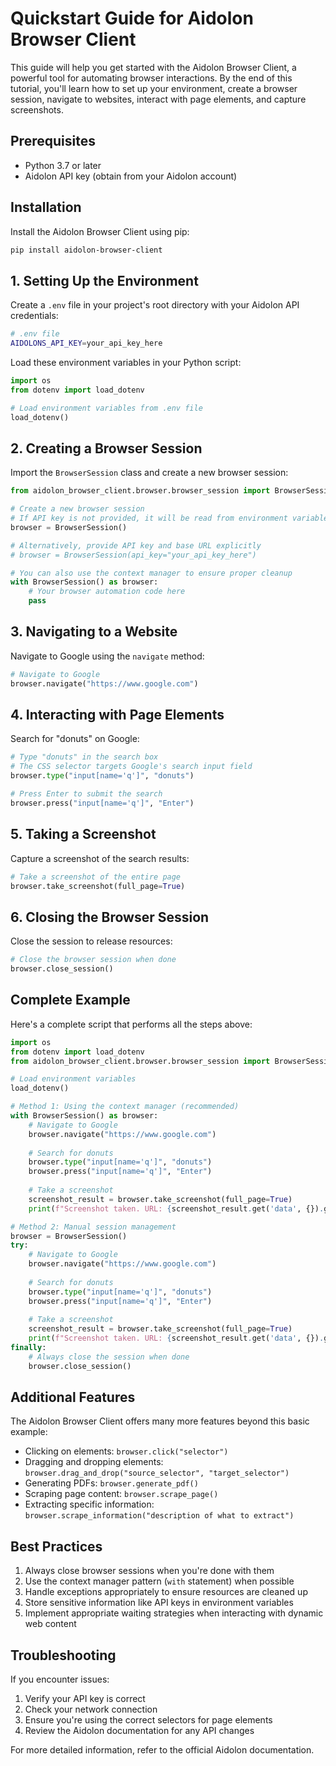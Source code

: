 # Quickstart Guide for Aidolon Browser Client

This guide will help you get started with the Aidolon Browser Client, a powerful tool for automating browser interactions. By the end of this tutorial, you'll learn how to set up your environment, create a browser session, navigate to websites, interact with page elements, and capture screenshots.

## Prerequisites

- Python 3.7 or later
- Aidolon API key (obtain from your Aidolon account)

## Installation

Install the Aidolon Browser Client using pip:

```bash
pip install aidolon-browser-client
```

## 1. Setting Up the Environment

Create a `.env` file in your project's root directory with your Aidolon API credentials:

```bash
# .env file
AIDOLONS_API_KEY=your_api_key_here
```

Load these environment variables in your Python script:

```python
import os
from dotenv import load_dotenv

# Load environment variables from .env file
load_dotenv()
```

## 2. Creating a Browser Session

Import the `BrowserSession` class and create a new browser session:

```python
from aidolon_browser_client.browser.browser_session import BrowserSession

# Create a new browser session
# If API key is not provided, it will be read from environment variables
browser = BrowserSession()

# Alternatively, provide API key and base URL explicitly
# browser = BrowserSession(api_key="your_api_key_here")

# You can also use the context manager to ensure proper cleanup
with BrowserSession() as browser:
    # Your browser automation code here
    pass
```

## 3. Navigating to a Website

Navigate to Google using the `navigate` method:

```python
# Navigate to Google
browser.navigate("https://www.google.com")
```

## 4. Interacting with Page Elements

Search for "donuts" on Google:

```python
# Type "donuts" in the search box
# The CSS selector targets Google's search input field
browser.type("input[name='q']", "donuts")

# Press Enter to submit the search
browser.press("input[name='q']", "Enter")
```

## 5. Taking a Screenshot

Capture a screenshot of the search results:

```python
# Take a screenshot of the entire page
browser.take_screenshot(full_page=True)
```

## 6. Closing the Browser Session

Close the session to release resources:

```python
# Close the browser session when done
browser.close_session()
```

## Complete Example

Here's a complete script that performs all the steps above:

```python
import os
from dotenv import load_dotenv
from aidolon_browser_client.browser.browser_session import BrowserSession

# Load environment variables
load_dotenv()

# Method 1: Using the context manager (recommended)
with BrowserSession() as browser:
    # Navigate to Google
    browser.navigate("https://www.google.com")
    
    # Search for donuts
    browser.type("input[name='q']", "donuts")
    browser.press("input[name='q']", "Enter")
    
    # Take a screenshot
    screenshot_result = browser.take_screenshot(full_page=True)
    print(f"Screenshot taken. URL: {screenshot_result.get('data', {}).get('screenshot_url')}")

# Method 2: Manual session management
browser = BrowserSession()
try:
    # Navigate to Google
    browser.navigate("https://www.google.com")
    
    # Search for donuts
    browser.type("input[name='q']", "donuts")
    browser.press("input[name='q']", "Enter")
    
    # Take a screenshot
    screenshot_result = browser.take_screenshot(full_page=True)
    print(f"Screenshot taken. URL: {screenshot_result.get('data', {}).get('screenshot_url')}")
finally:
    # Always close the session when done
    browser.close_session()
```

## Additional Features

The Aidolon Browser Client offers many more features beyond this basic example:

- Clicking on elements: `browser.click("selector")`
- Dragging and dropping elements: `browser.drag_and_drop("source_selector", "target_selector")`
- Generating PDFs: `browser.generate_pdf()`
- Scraping page content: `browser.scrape_page()`
- Extracting specific information: `browser.scrape_information("description of what to extract")`

## Best Practices

1. Always close browser sessions when you're done with them
2. Use the context manager pattern (`with` statement) when possible
3. Handle exceptions appropriately to ensure resources are cleaned up
4. Store sensitive information like API keys in environment variables
5. Implement appropriate waiting strategies when interacting with dynamic web content

## Troubleshooting

If you encounter issues:

1. Verify your API key is correct
2. Check your network connection
3. Ensure you're using the correct selectors for page elements
4. Review the Aidolon documentation for any API changes

For more detailed information, refer to the official Aidolon documentation.
